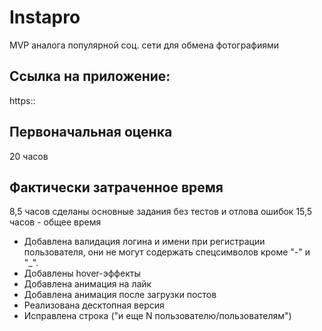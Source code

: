 # Instapro

MVP аналога популярной соц. сети для обмена фотографиями

## Ссылка на приложение:

https::

## Первоначальная оценка

20 часов

## Фактически затраченное время

8,5 часов сделаны основные задания без тестов и отлова ошибок
15,5 часов - общее время

- Добавлена валидация логина и имени при регистрации пользователя, они не могут содержать спецсимволов кроме "-" и "_".
- Добавлены hover-эффекты
- Добавлена анимация на лайк
- Добавлена анимация после загрузки постов
- Реализована десктопная версия
- Исправлена строка ("и еще N пользователю/пользователям")